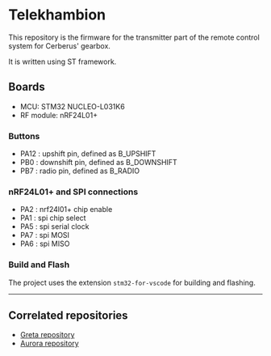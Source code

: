 # Telekhambion

This repository is the firmware for the transmitter 
part of the remote control system for Cerberus' gearbox.

It is written using ST framework.

## Boards

- MCU: STM32 NUCLEO-L031K6
- RF module: nRF24L01+

### Buttons

- PA12 : upshift pin, defined as B_UPSHIFT
- PB0 : downshift pin, defined as B_DOWNSHIFT
- PB7 : radio pin, defined as B_RADIO

### nRF24L01+ and SPI connections

- PA2 : nrf24l01+ chip enable
- PA1 : spi chip select
- PA5 : spi serial clock
- PA7 : spi MOSI
- PA6 : spi MISO

### Build and Flash
The project uses the extension ```stm32-for-vscode``` for building and flashing.

---

## Correlated repositories

- [Greta repository](https://github.com/policumbent/greta)
- [Aurora repository](https://github.com/policumbent/aurora)
